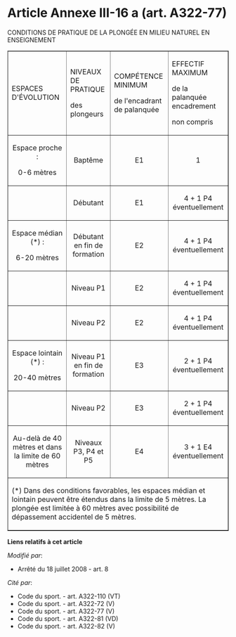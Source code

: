 # Article Annexe III-16 a (art. A322-77)

CONDITIONS DE PRATIQUE DE LA PLONGÉE EN MILIEU NATUREL EN ENSEIGNEMENT 

<table border="1" align="center" width="680">
  <tbody>
    <tr>
      <td>

ESPACES D'ÉVOLUTION

</td>
      <td>

NIVEAUX DE PRATIQUE

des plongeurs

</td>
      <td>

COMPÉTENCE MINIMUM

de l'encadrant de palanquée 

</td>
      <td colspan="2">

EFFECTIF MAXIMUM

de la palanquée encadrement

non compris 

</td>
    </tr>
    <tr>
      <td align="center">

Espace proche : 

0-6 mètres 

</td>
      <td align="center">

Baptême 

</td>
      <td align="center">

E1 

</td>
      <td align="center">

1 

</td>
    </tr>
    <tr>
      <td align="center">

</td>
      <td align="center">

Débutant 

</td>
      <td align="center">

E1 

</td>
      <td align="center">

4 + 1 P4 éventuellement 

</td>
    </tr>
    <tr>
      <td align="center">

Espace médian (*) : 

6-20 mètres 

</td>
      <td align="center">

Débutant en fin de formation 

</td>
      <td align="center">

E2 

</td>
      <td align="center">

4 + 1 P4 éventuellement 

</td>
    </tr>
    <tr>
      <td align="center">

</td>
      <td align="center">

Niveau P1 

</td>
      <td align="center">

E2 

</td>
      <td align="center">

4 + 1 P4 éventuellement 

</td>
    </tr>
    <tr>
      <td align="center">

</td>
      <td align="center">

Niveau P2 

</td>
      <td align="center">

E2 

</td>
      <td align="center">

4 + 1 P4 éventuellement 

</td>
    </tr>
    <tr>
      <td align="center">

Espace lointain (*) : 

20-40 mètres 

</td>
      <td align="center">

Niveau P1 en fin de formation 

</td>
      <td align="center">

E3 

</td>
      <td align="center">

2 + 1 P4 éventuellement 

</td>
    </tr>
    <tr>
      <td align="center">

</td>
      <td align="center">

Niveau P2 

</td>
      <td align="center">

E3 

</td>
      <td align="center">

2 + 1 P4 éventuellement 

</td>
    </tr>
    <tr>
      <td align="center">

Au-delà de 40 mètres et dans la limite de 60 mètres 

</td>
      <td align="center">

Niveaux P3, P4 et P5 

</td>
      <td align="center">

E4 

</td>
      <td align="center">

3 + 1 E4 éventuellement 

</td>
    </tr>
    <tr>
      <td colspan="5">

(*) Dans des conditions favorables, les espaces médian et lointain peuvent être étendus dans la limite de 5 mètres. La
plongée est limitée à 60 mètres avec possibilité de dépassement accidentel de 5 mètres.

</td>
    </tr>
  </tbody>
</table>

**Liens relatifs à cet article**

_Modifié par_:

  - Arrêté du 18 juillet 2008 - art. 8

_Cité par_:

  - Code du sport. - art. A322-110 (VT)
  - Code du sport. - art. A322-72 (V)
  - Code du sport. - art. A322-77 (V)
  - Code du sport. - art. A322-81 (VD)
  - Code du sport. - art. A322-82 (V)
